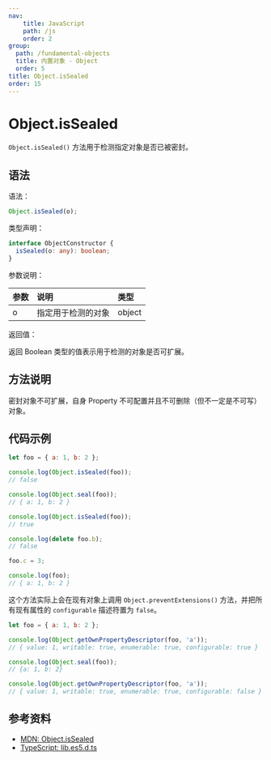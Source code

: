 ```yaml
---
nav:
    title: JavaScript
    path: /js
    order: 2
group:
  path: /fundamental-objects
  title: 内置对象 - Object
  order: 5
title: Object.isSealed
order: 15
---
```


# Object.isSealed

`Object.isSealed()` 方法用于检测指定对象是否已被密封。

## 语法

语法：

```js
Object.isSealed(o);
```

类型声明：

```ts
interface ObjectConstructor {
  isSealed(o: any): boolean;
}
```

参数说明：

| 参数 | 说明               | 类型   |
| :--- | :----------------- | :----- |
| o    | 指定用于检测的对象 | object |

返回值：

返回 Boolean 类型的值表示用于检测的对象是否可扩展。

## 方法说明

密封对象不可扩展，自身 Property 不可配置并且不可删除（但不一定是不可写）对象。

## 代码示例

```js
let foo = { a: 1, b: 2 };

console.log(Object.isSealed(foo));
// false

console.log(Object.seal(foo));
// { a: 1, b: 2 }

console.log(Object.isSealed(foo));
// true

console.log(delete foo.b);
// false

foo.c = 3;

console.log(foo);
// { a: 1, b: 2 }
```

这个方法实际上会在现有对象上调用 `Object.preventExtensions()` 方法，并把所有现有属性的 `configurable` 描述符置为 `false`。

```js
let foo = { a: 1, b: 2 };

console.log(Object.getOwnPropertyDescriptor(foo, 'a'));
// { value: 1, writable: true, enumerable: true, configurable: true }

console.log(Object.seal(foo));
// {a: 1, b: 2}

console.log(Object.getOwnPropertyDescriptor(foo, 'a'));
// { value: 1, writable: true, enumerable: true, configurable: false }
```

## 参考资料

- [MDN: Object.isSealed](https://developer.mozilla.org/zh-CN/docs/Web/JavaScript/Reference/Global_Objects/Object/isSealed)
- [TypeScript: lib.es5.d.ts](https://github.com/microsoft/TypeScript/blob/main/lib/lib.es5.d.ts)
